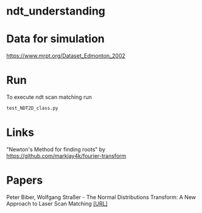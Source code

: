 # ndt_understanding

# Data for simulation
https://www.mrpt.org/Dataset_Edmonton_2002

# Run
To execute ndt scan matching run 
```bash
test_NDT2D_class.py
```

# Links
"Newton's Method for finding roots" by https://github.com/markjay4k/fourier-transform

# Papers
Peter Biber, Wolfgang Straßer - The Normal Distributions Transform: A New Approach to Laser Scan Matching <a href="https://www.researchgate.net/publication/4045903_The_Normal_Distributions_Transform_A_New_Approach_to_Laser_Scan_Matching">[URL]</a> <br>

